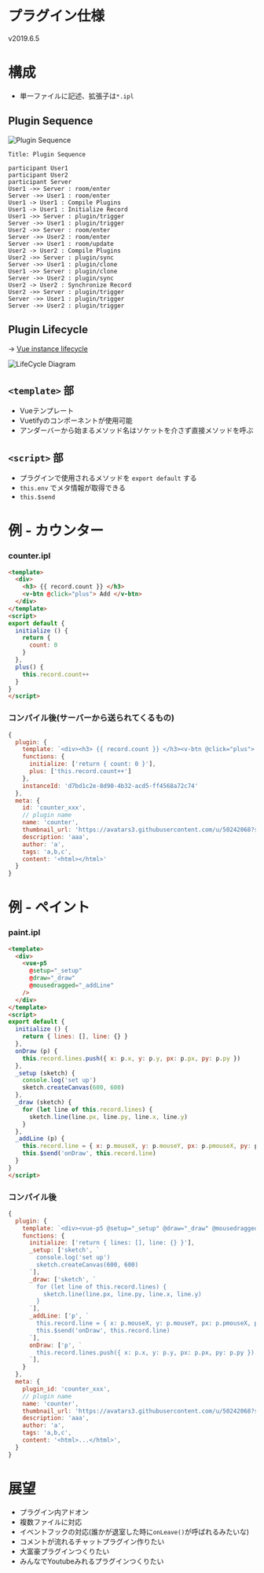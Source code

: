 # プラグイン仕様 
v2019.6.5

# 構成
* 単一ファイルに記述、拡張子は`*.ipl`

## Plugin Sequence

![Plugin Sequence](https://i.imgur.com/EA0WOuu.png)

```:sequence
Title: Plugin Sequence

participant User1
participant User2 
participant Server
User1 ->> Server : room/enter
Server ->> User1 : room/enter
User1 -> User1 : Compile Plugins
User1 -> User1 : Initialize Record
User1 ->> Server : plugin/trigger
Server ->> User1 : plugin/trigger
User2 ->> Server : room/enter
Server ->> User2 : room/enter
Server ->> User1 : room/update
User2 -> User2 : Compile Plugins
User2 ->> Server : plugin/sync
Server ->> User1 : plugin/clone
User1 ->> Server : plugin/clone
Server ->> User2 : plugin/sync
User2 -> User2 : Synchronize Record
User2 ->> Server : plugin/trigger
Server ->> User1 : plugin/trigger
Server ->> User2 : plugin/trigger
```

## Plugin Lifecycle
→ [Vue instance lifecycle](https://jp.vuejs.org/v2/guide/instance.html)

![LifeCycle Diagram](https://jp.vuejs.org/images/lifecycle.png?_sw-precache=6f2c97f045ba988851b02056c01c8d62)

## `<template>` 部
* Vueテンプレート
* Vuetifyのコンポーネントが使用可能
* アンダーバーから始まるメソッド名はソケットを介さず直接メソッドを呼ぶ

## `<script>` 部
* プラグインで使用されるメソッドを `export default` する
* `this.env` でメタ情報が取得できる
* `this.$send`
# 例 - カウンター
### counter.ipl
```html
<template>
  <div>
    <h3> {{ record.count }} </h3>
    <v-btn @click="plus"> Add </v-btn>
  </div>
</template>
<script>
export default {
  initialize () {
    return {
      count: 0
    }
  },
  plus() {
    this.record.count++
  }
}
</script>
```

### コンパイル後(サーバーから送られてくるもの)
```js
{
  plugin: {
    template: `<div><h3> {{ record.count }} </h3><v-btn @click="plus"> Add </v-btn></div>`,
    functions: {
      initialize: ['return { count: 0 }'],
      plus: ['this.record.count++']
    },
    instanceId: 'd7bd1c2e-8d90-4b32-acd5-ff4568a72c74'
  },
  meta: {
    id: 'counter_xxx',
    // plugin name
    name: 'counter',
    thumbnail_url: 'https://avatars3.githubusercontent.com/u/50242068?s=200&v=4',
    description: 'aaa',
    author: 'a',
    tags: 'a,b,c',
    content: '<html></html>'
  }
}
```

# 例 - ペイント
### paint.ipl
```html
<template>
  <div>
    <vue-p5 
      @setup="_setup" 
      @draw="_draw" 
      @mousedragged="_addLine" 
    />
  </div>
</template>
<script>
export default {
  initialize () {
    return { lines: [], line: {} }
  },
  onDraw (p) {
    this.record.lines.push({ x: p.x, y: p.y, px: p.px, py: p.py })
  },
  _setup (sketch) {
    console.log('set up')
    sketch.createCanvas(600, 600)
  },
  _draw (sketch) {
    for (let line of this.record.lines) {
      sketch.line(line.px, line.py, line.x, line.y)
    }
  },
  _addLine (p) {
    this.record.line = { x: p.mouseX, y: p.mouseY, px: p.pmouseX, py: p.pmouseY }
    this.$send('onDraw', this.record.line)
  }
}
</script>
```
### コンパイル後
```js
{
  plugin: {
    template: `<div><vue-p5 @setup="_setup" @draw="_draw" @mousedragged="_addLine"></vue-p5></div>`,
    functions: {
      initialize: ['return { lines: [], line: {} }'],
      _setup: ['sketch', `
        console.log('set up')
        sketch.createCanvas(600, 600)
      `],
      _draw: ['sketch', `
        for (let line of this.record.lines) {
          sketch.line(line.px, line.py, line.x, line.y)
        }
      `],
      _addLine: ['p', `
        this.record.line = { x: p.mouseX, y: p.mouseY, px: p.pmouseX, py: p.pmouseY }
        this.$send('onDraw', this.record.line)
      `],
      onDraw: ['p', `
        this.record.lines.push({ x: p.x, y: p.y, px: p.px, py: p.py })
      `],
    }
  },
  meta: {
    plugin_id: 'counter_xxx',
    // plugin name
    name: 'counter',
    thumbnail_url: 'https://avatars3.githubusercontent.com/u/50242068?s=200&v=4',
    description: 'aaa',
    author: 'a',
    tags: 'a,b,c',
    content: '<html>...</html>',
  }
}
```

# 展望
* プラグイン内アドオン
* 複数ファイルに対応
* イベントフックの対応(誰かが退室した時に`onLeave()`が呼ばれるみたいな)
* コメントが流れるチャットプラグイン作りたい
* 大富豪プラグインつくりたい
* みんなでYoutubeみれるプラグインつくりたい
